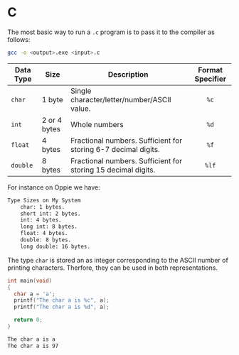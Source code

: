 # C

The most basic way to run a `.c` program is to pass it to the compiler as follows:

```bash
gcc -o <output>.exe <input>.c
```

| **Data Type** | **Size**     | **Description**                                                | **Format Specifier** |
|---------------|--------------|----------------------------------------------------------------|:--------------------:|
| `char`        | 1 byte       | Single character/letter/number/ASCII value.                    |         `%c`         |
| `int`         | 2 or 4 bytes | Whole numbers                                                  |         `%d`         |
| `float`       | 4 bytes      | Fractional numbers. Sufficient for storing 6-7 decimal digits. |         `%f`         |
| `double`      | 8 bytes      | Fractional numbers.  Sufficient for storing 15 decimal digits. |         `%lf`        |

For instance on Oppie we have:

```bash
Type Sizes on My System
    char: 1 bytes.
    short int: 2 bytes.
    int: 4 bytes.
    long int: 8 bytes.
    float: 4 bytes.
    double: 8 bytes.
    long double: 16 bytes.
```

The type `char` is stored an as integer corresponding to the ASCII number of printing characters.  Therfore, they can be used in both representations.

```c
int main(void)
{
  char a = 'a';
  printf("The char a is %c", a);
  printf("The char a is %d", a);

  return 0;
}
```
```bash
The char a is a
The char a is 97
```
